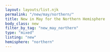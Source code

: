 ```yaml
---
layout: layouts/list.njk
permalink: "/new/may/northern/"
title: New in May for the Northern Hemisphere
body_class: new
filter_by_tag: "new_may_northern"
type: "mixed"
listing: "new"
hemisphere: "northern"
---
```

